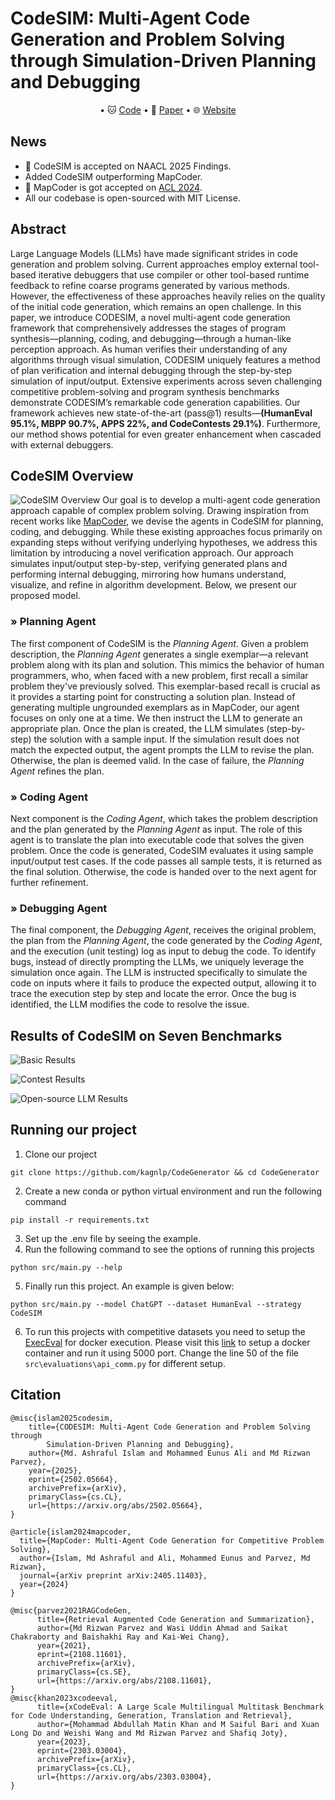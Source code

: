 <!-- 
# Official Code Generation Repository for KagNLP 
- [Visit our webpage](https://kagnlp.github.io/codesim.github.io/)
- Visit our paper for more details -->

# CodeSIM: Multi-Agent Code Generation and Problem Solving through Simulation-Driven Planning and Debugging

<p align="center">
• 🐱 <a href="https://github.com/kagnlp/CodeGenerator" target="_blank">Code</a> 
• 📃 <a href="https://arxiv.org/abs/2502.05664" target="_blank">Paper</a>
• 🌐 <a href="https://kagnlp.github.io/codesim.github.io/" target="_blank">Website</a>
</p>

## News

- 🎉 CodeSIM is accepted on NAACL 2025 Findings.
- Added CodeSIM outperforming MapCoder.
- 🎉 MapCoder is got accepted on [ACL 2024](https://aclanthology.org/2024.acl-long.269/).
- All our codebase is open-sourced with MIT License.

## Abstract

Large Language Models (LLMs) have made significant strides in code generation and problem solving. Current approaches employ external tool-based iterative debuggers that use compiler or other tool-based runtime feedback to refine coarse programs generated by various methods. However, the effectiveness of these approaches heavily relies on the quality of the initial code generation, which remains an open challenge. In this paper, we introduce CODESIM, a novel multi-agent code generation framework that comprehensively addresses the stages of program synthesis—planning, coding, and debugging—through a human-like perception approach. As human verifies their understanding of any algorithms through visual simulation, CODESIM uniquely features a method of plan verification and internal debugging through the step-by-step simulation of input/output. Extensive experiments across seven challenging competitive problem-solving and program synthesis benchmarks demonstrate CODESIM’s remarkable code generation capabilities. Our framework achieves new state-of-the-art
(pass@1) results—**(HumanEval 95.1%, MBPP 90.7%, APPS 22%, and CodeContests 29.1%)**. Furthermore, our method shows potential for even greater enhancement when cascaded with external debuggers.

## CodeSIM Overview

![CodeSIM Overview](./images/CodeSIM-Overview.png)
Our goal is to develop a multi-agent code generation approach capable of complex problem solving. Drawing inspiration from recent works like [MapCoder](https://aclanthology.org/2024.acl-long.269/), we devise the agents in CodeSIM for planning, coding, and debugging. While these existing approaches focus primarily on expanding steps without verifying underlying hypotheses, we address this limitation by introducing a novel verification approach. Our approach simulates input/output step-by-step, verifying generated plans and performing internal debugging, mirroring how humans understand, visualize, and refine in algorithm development. Below, we present our proposed model.

### » Planning Agent

The first component of CodeSIM is the *Planning Agent*. Given a problem description, the *Planning Agent* generates a single exemplar—a relevant problem along with its plan and solution. This mimics the behavior of human programmers, who, when faced with a new problem, first recall a similar problem they've previously solved. This exemplar-based recall is crucial as it provides a starting point for constructing a solution plan. Instead of generating multiple ungrounded exemplars as in MapCoder, our agent focuses on only one at a time. We then instruct the LLM to generate an appropriate plan. Once the plan is created, the LLM simulates (step-by-step) the solution with a sample input. If the simulation result does not match the expected output, the agent prompts the LLM to revise the plan. Otherwise, the plan is deemed valid. In the case of failure, the *Planning Agent* refines the plan.

### » Coding Agent

Next component is the *Coding Agent*, which takes the problem description and the plan generated by the *Planning Agent* as input. The role of this agent is to translate the plan into executable code that solves the given problem. Once the code is generated, CodeSIM evaluates it using sample input/output test cases. If the code passes all sample tests, it is returned as the final solution. Otherwise, the code is handed over to the next agent for further refinement.

### » Debugging Agent

The final component, the *Debugging Agent*, receives the original problem, the plan from the *Planning Agent*, the code generated by the *Coding Agent*, and the execution (unit testing) log as input to debug the code. To identify bugs, instead of directly prompting the LLMs, we uniquely leverage the simulation once again. The LLM is instructed specifically to simulate the code on inputs where it fails to produce the expected output, allowing it to trace the execution step by step and locate the error. Once the bug is identified, the LLM modifies the code to resolve the issue.

## Results of CodeSIM on Seven Benchmarks

![Basic Results](./images/basic-results.png)

![Contest Results](./images/contest-results.png)

![Open-source LLM Results](./images/opensource-llm-results.png)

## Running our project

1. Clone our project

```
git clone https://github.com/kagnlp/CodeGenerator && cd CodeGenerator
```

2. Create a new conda or python virtual environment and run the following command

```
pip install -r requirements.txt
```

3. Set up the .env file by seeing the example.
4. Run the following command to see the options of running this projects

```
python src/main.py --help
```

5. Finally run this project. An example is given below:

```
python src/main.py --model ChatGPT --dataset HumanEval --strategy CodeSIM
```

6. To run this projects with competitive datasets you need to setup the [ExecEval](https://github.com/ntunlp/ExecEval) for docker execution. Please visit this [link](https://github.com/ntunlp/ExecEval) to setup a docker container and run it using 5000 port. Change the line 50 of the file `src\evaluations\api_comm.py` for different setup.

## Citation

```
@misc{islam2025codesim,
    title={CODESIM: Multi-Agent Code Generation and Problem Solving through 
        Simulation-Driven Planning and Debugging}, 
    author={Md. Ashraful Islam and Mohammed Eunus Ali and Md Rizwan Parvez},
    year={2025},
    eprint={2502.05664},
    archivePrefix={arXiv},
    primaryClass={cs.CL},
    url={https://arxiv.org/abs/2502.05664}, 
}

@article{islam2024mapcoder,
  title={MapCoder: Multi-Agent Code Generation for Competitive Problem Solving},
  author={Islam, Md Ashraful and Ali, Mohammed Eunus and Parvez, Md Rizwan},
  journal={arXiv preprint arXiv:2405.11403},
  year={2024}
}

@misc{parvez2021RAGCodeGen,
      title={Retrieval Augmented Code Generation and Summarization}, 
      author={Md Rizwan Parvez and Wasi Uddin Ahmad and Saikat Chakraborty and Baishakhi Ray and Kai-Wei Chang},
      year={2021},
      eprint={2108.11601},
      archivePrefix={arXiv},
      primaryClass={cs.SE},
      url={https://arxiv.org/abs/2108.11601}, 
}
@misc{khan2023xcodeeval,
      title={xCodeEval: A Large Scale Multilingual Multitask Benchmark for Code Understanding, Generation, Translation and Retrieval}, 
      author={Mohammad Abdullah Matin Khan and M Saiful Bari and Xuan Long Do and Weishi Wang and Md Rizwan Parvez and Shafiq Joty},
      year={2023},
      eprint={2303.03004},
      archivePrefix={arXiv},
      primaryClass={cs.CL},
      url={https://arxiv.org/abs/2303.03004}, 
}

```
